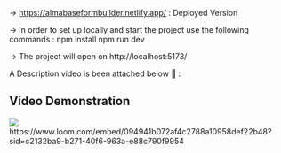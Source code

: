 -> https://almabaseformbuilder.netlify.app/  : Deployed Version 


-> In order to set up locally and start the project use the following commands : 
 npm install
 npm run dev

-> The project will open on http://localhost:5173/

A Description video is been attached below 🙂 : 

## Video Demonstration
<div>
    <a href="https://www.loom.com/share/094941b072af4c2788a10958def22b48">
      <img style="max-width:300px;" src="https://cdn.loom.com/sessions/thumbnails/094941b072af4c2788a10958def22b48-with-play.gif">
    </a>
</div>
https://www.loom.com/embed/094941b072af4c2788a10958def22b48?sid=c2132ba9-b271-40f6-963a-e88c790f9954

